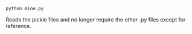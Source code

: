 `python mine.py`

Reads the pickle files and no longer require the other .py files except for reference.
